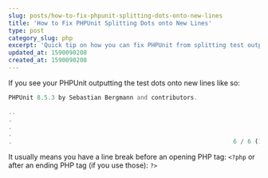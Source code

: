 ```yaml
---
slug: posts/how-to-fix-phpunit-splitting-dots-onto-new-lines
title: 'How to Fix PHPUnit Splitting Dots onto New Lines'
type: post
category_slug: php
excerpt: 'Quick tip on how you can fix PHPUnit from splitting test output onto new lines.'
updated_at: 1590090208
created_at: 1590090208
---
```


If you see your PHPUnit outputting the test dots onto new lines like so:

```php
PHPUnit 8.5.3 by Sebastian Bergmann and contributors.

..
.
.
.
.                                                              6 / 6 (100%)
```

It usually means you have a line break before an opening PHP tag: `<?php` or after an ending PHP tag (if you use those): `?>`